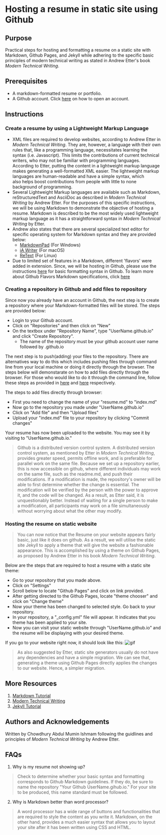 
# Hosting a resume in static site using Github

## Purpose 

Practical steps for hosting and formatting a resume on a static site with Markdown, Github Pages, and Jekyll while adhering to the specific basic principles of modern technical writing as stated in Andrew Etter's book *Modern Technical Writing*.

## Prerequisites

- A markdown-formatted resume or portfolio.
- A Github account. Click [here](https://docs.github.com/en/get-started/signing-up-for-github/signing-up-for-a-new-github-account#about-new-accounts-on-githubcom) on how to open an account. 

## Instructions

### Create a resume by using a Lightweight Markup Language

- XML files are required to develop websites, according to Andrew Etter in *Modern Technical Writing*. They are, however, a language with their own rules that, like a programming language, necessitates learning the syntax (i.e. Javascript). This limits the contributions of current technical writers, who may not be familiar with programming languages. According to Etter, putting the content in a lightweight markup language makes generating a well-formatted XML easier. The lightweight markup languages are human-readable and have a simple syntax, which also helps boost contributions from people with little to none background of programming.
- Several Lightweight Markup languages are available such as Markdown, reStructuredText and AsciiDoc as described in *Modern Technical Writing* by Andrew Etter. For the purposes of this specific instructions, we will be using Markdown to demonstrate the objective of hosting a resume. Markdown is described to be the most widely used lightweight markup language as it has a straightforward syntax in *Modern Technical Writing* by Etter. 
- Andrew also states that there are several specialized text editor for specific operating system for Markdown syntax and they are provided below: 
    - [MarkdownPad](http://markdownpad.com/) (For Windows)
    - [iA Writer](https://ia.net/writer) (For macOS)
    - [ReText](https://www.linuxhelp.com/how-to-install-retext-7-0-1-on-ubuntu-18-04) (For Linux)
- Due to limited set of features in a Markdown, different 'flavors' were added in extension. Since, we will be hosting in Github, please use the instructions [here](https://docs.github.com/en/get-started/writing-on-github/getting-started-with-writing-and-formatting-on-github/basic-writing-and-formatting-syntax) for basic formatting syntax in Github. To learn more about Github Flavors Markdown specifications, click [here](https://github.github.com/gfm/) 


### Creating a repository in Github and add files to repository

Since now you already have an account in Github, the next step is to create a repository where your Markdown-formatted files will be stored. The steps are provided below:

- Login to your Github account. 
- Click on "Repositories" and then click on "New"
- On the textbox under "Repository Name", type "UserName.github.io" and click "Create Repository". 
    - The name of the repository must be your github account user name followed by .github.io


The next step is to push(adding) your files to the repository. There are alternatives way to do this which includes pushing files through command line from your local machine or doing it directly through the browser. The steps below will demonstarate on how to add files directly through the browser. For those who would like to do it through the command line, follow these steps as provided in [here](https://docs.github.com/en/repositories/creating-and-managing-repositories/cloning-a-repository) and [here](https://docs.github.com/en/repositories/working-with-files/managing-files/adding-a-file-to-a-repository#adding-a-file-to-a-repository-using-the-command-line) respectively.


The steps to add files directly through browser: 

- First you need to change the name of your "resume.md" to "index.md"
- Now go to the repository you made under "UserName.github.io" 
- Click on "Add file" and then "Upload files"
- Upload your "index.md" file to your repository by clicking "Commit changes"


Your resume has now been uploaded to the website. You may see it by visiting to "UserName.github.io."


> Github is a distributed version control system. A distributed version control system, as mentioned by Etter in *Modern Technical Writing*, provides greater speed, permits offline work, and is preferable for parallel work on the same file. Because we set up a repository earlier, this is now accessible on github, where different individuals may work on the same file, such as the readme.md, and push their modifications. If a modification is made, the repository's owner will be able to first determine whether the change is essential. The modification will be verified by the person with the power to approve it, and the code will be changed. As a result, as Etter said, it is unquestionably better. Instead of waiting for a single person to make a modification, all participants may work on a file simultaneously without worrying about what the other may modify.


### Hosting the resume on static website

>You can now notice that the Resume on your website appears fairly basic, just like it does on github. As a result, we will utilise the static site Jekyll to apply a theme that will give the website a fashionable appearance. This is accomplished by using a theme on Github Pages, as proposed by Andrew Etter in his book *Modern Technical Writing*. 

Below are the steps that are required to host a resume with a static site theme:
- Go to your repository that you made above. 
- Click on "Settings"
- Scroll below to locate "Github Pages" and click on link provided. 
- After getting directed to the Github Pages, locate "theme chooser" and click on "Change theme"
- Now your theme has been changed to selected style. Go back to your repository. 
- In your repository, a "_config.yml" file will appear. It indicates that you theme has been applied to your site.
- Now you can visit your static website through "UserName.github.io" and the resume will be displaying with your desired theme. 



If you go to your website right now, it should look like this:
![gif](resume.gif)

> As also suggested by Etter, static site generators usually do not have any dependencies and have a simple migration. We can see that, generating a theme using Github Pages directly applies the changes to our website. Hence, a simpler migration. 


## More Resources


1. [Markdown Tutorial](https://www.markdowntutorial.com/)
2. [Modern Technical Writing](https://www.amazon.ca/Modern-Technical-Writing-Introduction-Documentation-ebook/dp/B01A2QL9SS) 
3. [Jekyll Tutorial](https://www.youtube.com/playlist?list=PLLAZ4kZ9dFpOPV5C5Ay0pHaa0RJFhcmcB)


## Authors and Acknowledgements

Written by Chowdhury Abdul Mumin Ishmam following the guidlines and principles of *Modern Technical Writing* by Andrew Etter. 


## FAQs


1. Why is my resume not showing up?
> Check to determine whether your basic syntax and formatting corresponds to Github Markdown guidelines. If they do, be sure to name the repository "Your Github UserName.gihub.io." For your site to be produced, this name standard must be followed.


2. Why is Markdown better than word processor?
> A word processor has a wide range of buttons and functionalities that are required to style the content as you write it. Markdown, on the other hand, provides a much easier syntax that allows you to layout your site after it has been written using CSS and HTML. 
